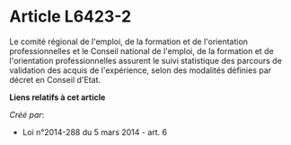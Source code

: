 # Article L6423-2

Le comité régional de l'emploi, de la formation et de l'orientation professionnelles et le Conseil national de l'emploi, de
la formation et de l'orientation professionnelles assurent le suivi statistique des parcours de validation des acquis de
l'expérience, selon des modalités définies par décret en Conseil d'Etat.

**Liens relatifs à cet article**

_Créé par_:

  - Loi n°2014-288 du 5 mars 2014 - art. 6
